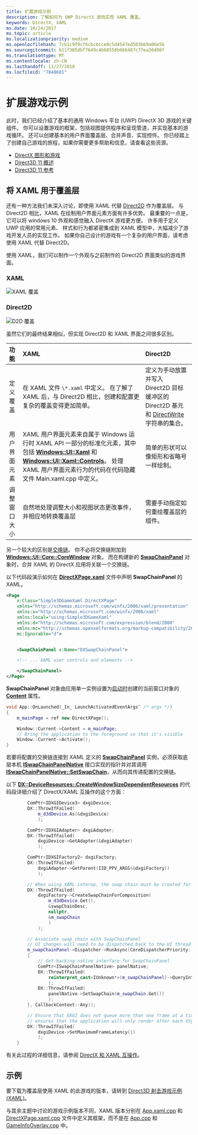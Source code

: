 ```yaml
---
title: 扩展游戏示例
description: 了解如何为 UWP DirectX 游戏实现 XAML 覆盖。
keywords: DirectX, XAML
ms.date: 10/24/2017
ms.topic: article
ms.localizationpriority: medium
ms.openlocfilehash: 7cb1c9f9cf6cbc6cce0c5d4547ed503bb9a06e56
ms.sourcegitcommit: b11f305dbf7649c4b68550b666487c77ea30d98f
ms.translationtype: MT
ms.contentlocale: zh-CN
ms.lasthandoff: 11/27/2018
ms.locfileid: "7848681"
---
```

# <a name="extend-the-game-sample"></a>扩展游戏示例

此时，我们已经介绍了基本的通用 Windows 平台 (UWP) DirectX 3D 游戏的关键组件。 你可以设置游戏的框架，包括视图提供程序和呈现管道，并实现基本的游戏循环。 还可以创建基本的用户界面覆盖层、合并声音、实现控件。 你已经踏上了创建自己游戏的旅程，如果你需要更多帮助和信息，请查看这些资源。

-   [DirectX 图形和游戏](https://msdn.microsoft.com/library/windows/desktop/ee663274)
-   [Direct3D 11 概述](https://msdn.microsoft.com/library/windows/desktop/ff476345)
-   [Direct3D 11 参考](https://msdn.microsoft.com/library/windows/desktop/ff476147)

## <a name="using-xaml-for-the-overlay"></a>将 XAML 用于覆盖层


还有一种方法我们未深入讨论，即使用 XAML 代替 [Direct2D](https://msdn.microsoft.com/library/windows/desktop/dd370990) 作为覆盖层。 与 Direct2D 相比，XAML 在绘制用户界面元素方面有许多优势。 最重要的一点是，它可以将 windows 10 外观和感觉融入 DirectX 游戏更方便。 许多用于定义 UWP 应用的常用元素、 样式和行为都紧密集成到 XAML 模型中，大幅减少了游戏开发人员的实现工作。 如果你自己设计的游戏有一个复杂的用户界面，请考虑使用 XAML 代替 Direct2D。

使用 XAML，我们可以制作一个外观与之前制作的 Direct2D 界面类似的游戏界面。

### <a name="xaml"></a>XAML
![XAML 覆盖](./images/simple-dx-game-extend-xaml.PNG)

### <a name="direct2d"></a>Direct2D
![D2D 覆盖](./images/simple-dx-game-extend-d2d.PNG)

虽然它们的最终结果相似，但实现 Direct2D 和 XAML 界面之间很多区别。

功能 | XAML| Direct2D
:----------|:----------- | :-----------
定义覆盖 | 在 XAML 文件 `\*.xaml` 中定义。 在了解了 XAML 后，与 Direct2D 相比，创建和配置更复杂的覆盖变得更加简单。| 定义为手动放置并写入 Direct2D 目标缓冲区的 Direct2D 基元和 [DirectWrite](https://msdn.microsoft.com/library/windows/desktop/dd368038) 字符串的集合。 
用户界面元素 | XAML 用户界面元素来自属于 Windows 运行时 XAML API 一部分的标准化元素，其中包括 [**Windows::UI::Xaml**](https://msdn.microsoft.com/library/windows/apps/br209045) 和 [**Windows::UI::Xaml::Controls**](https://msdn.microsoft.com/library/windows/apps/br227716)。 处理 XAML 用户界面元素行为的代码在代码隐藏文件 Main.xaml.cpp 中定义。 | 简单的形状可以像矩形和省略号一样绘制。
调整窗口大小 | 自然地处理调整大小和视图状态更改事件，并相应地转换覆盖层 | 需要手动指定如何重绘覆盖层的组件。


另一个较大的区别是[交换链](https://docs.microsoft.com/windows/uwp/graphics-concepts/swap-chains)。 你不必将交换链附加到 [**Windows::UI::Core::CoreWindow**](https://docs.microsoft.com/uwp/api/windows.ui.core.corewindow) 对象。 而在构建新的 [**SwapChainPanel**](https://docs.microsoft.com/uwp/api/windows.ui.xaml.controls.swapchainpanel) 对象时，合并 XAML 的 DirectX 应用将关联一个交换链。 

以下代码段演示如何在 [**DirectXPage.xaml**](https://github.com/Microsoft/Windows-universal-samples/blob/6370138b150ca8a34ff86de376ab6408c5587f5d/Samples/Simple3DGameXaml/cpp/DirectXPage.xaml) 文件中声明 **SwapChainPanel** 的 XAML。
```xml
<Page
    x:Class="Simple3DGameXaml.DirectXPage"
    xmlns="http://schemas.microsoft.com/winfx/2006/xaml/presentation"
    xmlns:x="http://schemas.microsoft.com/winfx/2006/xaml"
    xmlns:local="using:Simple3DGameXaml"
    xmlns:d="http://schemas.microsoft.com/expression/blend/2008"
    xmlns:mc="http://schemas.openxmlformats.org/markup-compatibility/2006"
    mc:Ignorable="d">


    <SwapChainPanel x:Name="DXSwapChainPanel">

    <!-- ... XAML user controls and elements -->

    </SwapChainPanel>
</Page>
```

**SwapChainPanel** 对象由应用单一实例设置为[启动时](https://github.com/Microsoft/Windows-universal-samples/blob/6370138b150ca8a34ff86de376ab6408c5587f5d/Samples/Simple3DGameXaml/cpp/App.xaml.cpp#L45-L51)创建的当前窗口对象的 [**Content**](https://docs.microsoft.com/uwp/api/Windows.UI.Xaml.Window.Content) 属性。

```cpp
void App::OnLaunched(_In_ LaunchActivatedEventArgs^ /* args */)
{
    m_mainPage = ref new DirectXPage();

    Window::Current->Content = m_mainPage;
    // Bring the application to the foreground so that it's visible
    Window::Current->Activate();
}
```


若要将配置的交换链连接到 XAML 定义的 [**SwapChainPanel**](https://docs.microsoft.com/uwp/api/Windows.UI.Xaml.Controls.SwapChainPanel) 实例，必须获取底层本机 [**ISwapChainPanelNative**](https://msdn.microsoft.com/library/dn302143) 接口实现的指针并对其调用 [**ISwapChainPanelNative::SetSwapChain**](https://msdn.microsoft.com/library/windows/desktop/dn302144)，从而向其传递配置的交换链。 

以下 [**DX::DeviceResources::CreateWindowSizeDependentResources**](https://github.com/Microsoft/Windows-universal-samples/blob/6370138b150ca8a34ff86de376ab6408c5587f5d/Samples/Simple3DGameXaml/cpp/Common/DeviceResources.cpp#L218-L521) 的代码段详细介绍了 DirectX/XAML 互操作的这个方面：

```cpp
        ComPtr<IDXGIDevice3> dxgiDevice;
        DX::ThrowIfFailed(
            m_d3dDevice.As(&dxgiDevice)
            );

        ComPtr<IDXGIAdapter> dxgiAdapter;
        DX::ThrowIfFailed(
            dxgiDevice->GetAdapter(&dxgiAdapter)
            );

        ComPtr<IDXGIFactory2> dxgiFactory;
        DX::ThrowIfFailed(
            dxgiAdapter->GetParent(IID_PPV_ARGS(&dxgiFactory))
            );

        // When using XAML interop, the swap chain must be created for composition.
        DX::ThrowIfFailed(
            dxgiFactory->CreateSwapChainForComposition(
                m_d3dDevice.Get(),
                &swapChainDesc,
                nullptr,
                &m_swapChain
                )
            );

        // Associate swap chain with SwapChainPanel
        // UI changes will need to be dispatched back to the UI thread
        m_swapChainPanel->Dispatcher->RunAsync(CoreDispatcherPriority::High, ref new DispatchedHandler([=]()
        {
            // Get backing native interface for SwapChainPanel
            ComPtr<ISwapChainPanelNative> panelNative;
            DX::ThrowIfFailed(
                reinterpret_cast<IUnknown*>(m_swapChainPanel)->QueryInterface(IID_PPV_ARGS(&panelNative))
                );
            DX::ThrowIfFailed(
                panelNative->SetSwapChain(m_swapChain.Get())
                );
        }, CallbackContext::Any));

        // Ensure that DXGI does not queue more than one frame at a time. This both reduces latency and
        // ensures that the application will only render after each VSync, minimizing power consumption.
        DX::ThrowIfFailed(
            dxgiDevice->SetMaximumFrameLatency(1)
            );
    }
```

有关此过程的详细信息，请参阅 [DirectX 和 XAML 互操作](directx-and-xaml-interop.md)。

## <a name="sample"></a>示例

要下载为覆盖层使用 XAML 的此游戏的版本，请转到 [Direct3D 射击游戏示例 (XAML)](https://github.com/Microsoft/Windows-universal-samples/tree/master/Samples/Simple3DGameXaml)。


与其余主题中讨论的游戏示例版本不同，XAML 版本分别在 [App.xaml.cpp](https://github.com/Microsoft/Windows-universal-samples/blob/6370138b150ca8a34ff86de376ab6408c5587f5d/Samples/Simple3DGameXaml/cpp/App.xaml.cpp) 和 [DirectXPage.xaml.cpp](https://github.com/Microsoft/Windows-universal-samples/blob/6370138b150ca8a34ff86de376ab6408c5587f5d/Samples/Simple3DGameXaml/cpp/DirectXPage.xaml.cpp) 文件中定义其框架，而不是在 [App.cpp](https://github.com/Microsoft/Windows-universal-samples/blob/6370138b150ca8a34ff86de376ab6408c5587f5d/Samples/Simple3DGameDX/cpp/App.cpp) 和 [GameInfoOverlay.cpp](https://github.com/Microsoft/Windows-universal-samples/blob/6370138b150ca8a34ff86de376ab6408c5587f5d/Samples/Simple3DGameDX/cpp/GameInfoOverlay.cpp) 中。